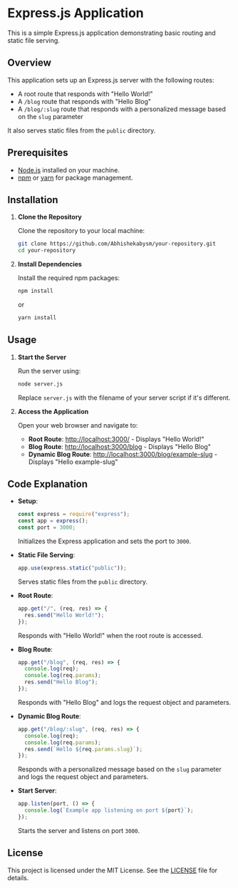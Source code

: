 # Express.js Application

This is a simple Express.js application demonstrating basic routing and static file serving.

## Overview

This application sets up an Express.js server with the following routes:
- A root route that responds with "Hello World!"
- A `/blog` route that responds with "Hello Blog"
- A `/blog/:slug` route that responds with a personalized message based on the `slug` parameter

It also serves static files from the `public` directory.

## Prerequisites

- [Node.js](https://nodejs.org/) installed on your machine.
- [npm](https://www.npmjs.com/) or [yarn](https://yarnpkg.com/) for package management.

## Installation

1. **Clone the Repository**

   Clone the repository to your local machine:

   ```bash
   git clone https://github.com/Abhishekabysm/your-repository.git
   cd your-repository
   ```

2. **Install Dependencies**

   Install the required npm packages:

   ```bash
   npm install
   ```

   or

   ```bash
   yarn install
   ```

## Usage

1. **Start the Server**

   Run the server using:

   ```bash
   node server.js
   ```

   Replace `server.js` with the filename of your server script if it's different.

2. **Access the Application**

   Open your web browser and navigate to:

   - **Root Route**: [http://localhost:3000/](http://localhost:3000/) - Displays "Hello World!"
   - **Blog Route**: [http://localhost:3000/blog](http://localhost:3000/blog) - Displays "Hello Blog"
   - **Dynamic Blog Route**: [http://localhost:3000/blog/example-slug](http://localhost:3000/blog/example-slug) - Displays "Hello example-slug"

## Code Explanation

- **Setup**:
  ```javascript
  const express = require("express");
  const app = express();
  const port = 3000;
  ```

  Initializes the Express application and sets the port to `3000`.

- **Static File Serving**:
  ```javascript
  app.use(express.static("public"));
  ```

  Serves static files from the `public` directory.

- **Root Route**:
  ```javascript
  app.get("/", (req, res) => {
    res.send("Hello World!");
  });
  ```

  Responds with "Hello World!" when the root route is accessed.

- **Blog Route**:
  ```javascript
  app.get("/blog", (req, res) => {
    console.log(req);
    console.log(req.params);
    res.send("Hello Blog");
  });
  ```

  Responds with "Hello Blog" and logs the request object and parameters.

- **Dynamic Blog Route**:
  ```javascript
  app.get("/blog/:slug", (req, res) => {
    console.log(req);
    console.log(req.params);
    res.send(`Hello ${req.params.slug}`);
  });
  ```

  Responds with a personalized message based on the `slug` parameter and logs the request object and parameters.

- **Start Server**:
  ```javascript
  app.listen(port, () => {
    console.log(`Example app listening on port ${port}`);
  });
  ```

  Starts the server and listens on port `3000`.

## License

This project is licensed under the MIT License. See the [LICENSE](LICENSE) file for details.
